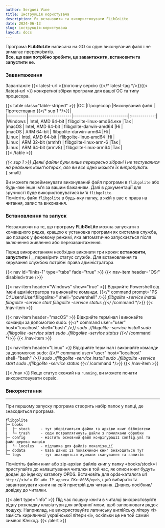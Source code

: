 ```yaml
---
author: Serguei Vine
title: Інструкція користувача
description: Як встановити та використовувати FLibGoLite
date: 2024-06-13
slug: інструкція-користувача
layout: docs
---
```


Програма __FLibGoLite__ написана на GO як один виконуваний файл і не вимагає пререквізитів.  
__Все, що вам потрібно зробити, це завантажити, встановити та запустити ee.__

### Завантаження
Завантажте {{< latest-url >}}поточну версію {{</* latest-tag */>}}{{< /latest-url >}} конкретної збірки програми для вашої ОС та типу процесора.  

{{< table class="table-striped" >}}
|ОС        |Процессор             |Виконуваний файл            |Протестовано {{</* sup 1 */>}}|  
|----------|----------------------|----------------------------|:------------:|  
|Windows   | Intel, AMD 64-bit    | flibgolite-linux-amd64.exe |Так           |  
|macOS     | Intel, AMD 64-bit    | flibgolite-darwin-amd64    |Ні            |  
|macOS     | ARM 64-bit           | flibgolite-darwin-arm64    |Ні            |  
|Linux     | Intel, AMD 64-bit    | flibgolite-linux-amd64     |Ні            |  
|Linux     | ARM 32-bit (armhf)   | flibgolite-linux-arm-6     |Так           |  
|Linux     | ARM 64-bit (armv8)   | flibgolite-linux-arm64     |Так           |  
{{< /table >}}

_{{< sup 1 >}} Деякі файли були лише перехресно зібрані і не тестувалися на реальних комп'ютерах, але ви все одно можете їх випробувати._  
{.small}

Ви можете перейменувати виконуваний файл програми в `flibgolite` або будь-яке інше ім'я за вашим бажанням. Далі в документації для зручності буде використовуватися ім'я `flibgolite`.  
Помістіть файл `flibgolite` в будь-яку папку, в якій у вас є права на читання, запис та виконання.

### Встановлення та запуск

Незважаючи на те, що програму __FLibGoLite__ можна запускати з командного рядка, кращою є установка програми як системна служба, що працює у фоновому режимі, яка автоматично запускається після включення живлення або перезавантаження.

Перед використанням необхідно виконати три кроки: __встановити__, __запустити__ і __перевірити статус служби.
Для встановлення та керування службою потрібні права адміністратора.

{{< nav id="links-1" type="tabs" fade="true" >}}
{{< nav-item header="OS:" disabled=true />}}

{{< nav-item header="Windows" show="true" >}}
Відкрийте Powershell від імені адміністратора та виконайте команди.
{{</* command prompt="PS C:\Users\User\flibgolite>" shell="powershell" */>}}
  flibgolite -service install
  flibgolite -service start
  flibgolite -service status
{{</* /command */>}}
{{< /nav-item >}}

{{< nav-item header="macOS" >}}
Відкрийте термінал і виконайте команди за допомогою sudo:
{{</* command user="user" host="localhost" shell="bash" */>}}
  sudo ./flibgolite -service install
  sudo ./flibgolite -service start
  sudo ./flibgolite -service status
{{</* /command */>}}
{{< /nav-item >}}

{{< nav-item header="Linux" >}}
Відкрийте термінал і виконайте команди за допомогою sudo:
{{</* command user="user" host="localhost" shell="bash" */>}}
  sudo ./flibgolite -service install
  sudo ./flibgolite -service start
  sudo ./flibgolite -service status
{{</* /command */>}}
{{< /nav-item >}}

{{< /nav >}}
Якщо статус схожий на `running`, ви можете почати використовувати сервіс.

### Використання
---

При першому запуску програма створить набір папок у папці, де знаходиться програма.  
```console
flibgolite
├─ books  
|  ├─ stock     - тут зберігаються файли та архіви книг бібліотеки
|  └─ trash     - сюди потраплятимуть файли з помилками обробки
├─ config       - містить основний файл конфігурації config.yml та файл дерева жанрів
|  └─ locales   - підпапка для файлів локалізації 
├─ dbdata       - база даних із покажчиком книг знаходиться тут
└─ logs         - тут знаходяться журнали сканування та запитів

```
Помістіть файли книг або zip-архіви файлів книг у папку «books/stock» і приступайте до налаштування читалки в той час, як описи книг будуть додані до індексу каталогу OPDS.
Встановіть для opds-каталога url `http://<ім'я_ПК або IP_адреса_ПК>:8085/opds`, щоб вибирати та завантажувати книги на свій пристрій для читання. Дивись посібник/довідку до читалки.

{{< alert type="info" >}}
Під час пошуку книги в читалці використовуйте рідну розкладку клавіатури для вибраної мови, щоб заповнювати рядок пошуку. Наприклад, не використовуйте латинську англійську літеру «i» замість кириличної української літери «i», оскільки це не той самий символ Юнікод.
{{< /alert >}}